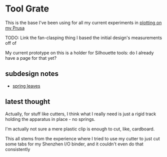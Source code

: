 # Tool Grate

This is the base I've been using for all my current experiments in [plotting on my Prusa](3a698fe3-1c6e-47e9-8cb8-ca1fb9c4a06b.md)

TODO: Link the fan-clasping thing I based the initial design's measurements off of

My current prototype on this is a holder for Silhouette tools: do I already have a page for that yet?

## subdesign notes

- [spring leaves](53707a9e-6c36-423a-8d39-52d665399554.md)

## latest thought

Actually, for stuff like cutters, I think what I really need is just a rigid track holding the apparatus in place - no springs.

I'm actually not sure a mere plastic clip is enough to cut, like, cardboard.

This all stems from the experience where I tried to use my cutter to just cut some tabs for my Shenzhen I/O binder, and it couldn't even do that consistently
